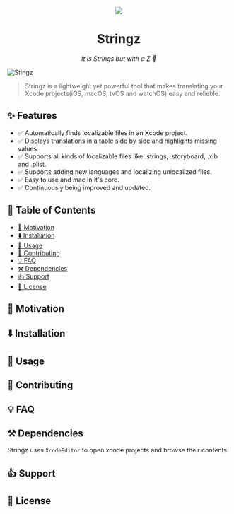 <p align="center">
<img src="https://raw.githubusercontent.com/mohakapt/Stringz/master/app_icon.png">
</p>

<h1 align="center">Stringz</h1>
<p align="center"><i>It is Strings but with a Z 😬</i></p>
<!-- <p align="center"><i>Loved the project? Please visit give it a ⭐️</i></p> -->

![Stingz](https://raw.githubusercontent.com/mohakapt/Stringz/master/hero_image.png)

> Stringz is a lightweight yet powerful tool that makes translating your Xcode projects(iOS, macOS, tvOS and watchOS) easy and relieble.

<h2 id='section_features'>
✨ Features
</h2>

* ✅ Automatically finds localizable files in an Xcode project.
* ✅ Displays translations in a table side by side and highlights missing values.
* ✅ Supports all kinds of localizable files like .strings, .storyboard, .xib and .plist.
* ✅ Supports adding new languages and localizing unlocalized files.
* ✅ Easy to use and mac in it's core.
* ✅ Continuously being improved and updated.


<h2 id='section_table_of_contents'>
🚧 Table of Contents
</h2>

- [🚀 Motivation](#section_motivation)
- [⬇️ Installation](#section_installation)
- [🔌 Usage](#section_usage)
- [🤝 Contributing](#section_contributing)
- [💡 FAQ](#section_faq)
- [⚒️ Dependencies](#section_dependencies)
- [👍 Support](#section_support)
- [📝 License](#section_license)


<h2 id='section_motivation'>
🚀 Motivation
</h2>


<h2 id='section_installation'>
⬇️ Installation
</h2>


<h2 id='section_usage'>
🔌 Usage
</h2>


<h2 id='section_contributing'>
🤝 Contributing
</h2>


<h2 id='section_faq'>
💡 FAQ
</h2>


<h2 id='section_dependencies'>
⚒️ Dependencies
</h2>

Stringz uses `XcodeEditor` to open xcode projects and browse their contents


<h2 id='section_support'>
👍 Support
</h2>


<h2 id='section_license'>
📝 License
</h2>
<!--
## Installation
1. Clone this repository somewhere on your mac.
2. Run the following command in Terminal:

```ruby
pod install
```

3. Open `Stringz.xcworkspace`, Build the project and run it on your mac.
4. That's it.

## Requirements
* Runtime: macOS 10.12 or greater (Yeah! I know, I'll try to pull this down very soon)
* Build: Xcode 8 and 10.12 SDK or greater

## Stuff i'd love to implement -as soon as i get some free time-
* Code spider to analyze the code and extract strings from classes
* Fetch initial translation from Google Translate
* Support for storyboards and xibs
* Support for Android strings
* Ability to enable internationalization on project
* Recent search history
* Support for untranslatable strings
* Ability to catigorize strings in the .strings file

## Dependencies


## Important
Stringz still in its **beta versions**. Your app is amazing and i don't want it to get ruined because of me, so please do what any cautious developer would do and make a commit before using Stringz or (if you don't have version control in your app) make a backup of your app.

## Contributions
Stringz is my first macOS project so if you run into some messy code please don't judge instead create a pull request into `development` branch and i will be more than happy to merge it (Explaining what you changed and why would be highly appreciated).

## License
Stringz is available under the MIT license. See the LICENSE file for more information. -->
